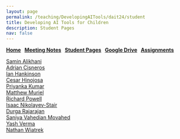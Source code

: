 ```yaml
---
layout: page
permalink: /teaching/DevelopingAITools/dait24/student
title: Developing AI Tools for Children
description: Student Pages     
nav: false
---
```


**[Home](/teaching/DevelopingAITools) &nbsp; [Meeting Notes](/teaching/DevelopingAITools/dait24/notes) &nbsp; [Student Pages](/teaching/DevelopingAITools/dait24/student) &nbsp; [Google Drive](https://drive.google.com/drive/folders/1mO3MYmMt-b0SZc763X4If9lzzgykz1Pp) &nbsp; [Assignments](/teaching/DevelopingAITools/dait24/assignments)**

[Samin Alikhani](https://www.salikhani.com/) \
[Adrian Cisneros](https://sites.google.com/view/adrian-aitoolsdevelopment/home) \
[Ian Hankinson](https://sites.google.com/view/ai-tools-ian) \
[Cesar Hinojosa](https://sites.google.com/view/cesar-hinojosa-dev-ai-tools) \
[Priyanka Kumar](https://sites.google.com/view/aitoolforchildren-priyanka/home) \
[Matthew Muriel](https://sites.google.com/view/ai-tools-matthew-muriel/home) \
[Richard Powell](https://sites.google.com/view/rpowell-dait/home) \
[Isaac Nikolayev-Stair](https://sites.google.com/view/isaacnikolayev/home) \
[Durga Rajarajan](https://sites.google.com/view/durga-develop-ai-tool-for-kids/home) \
[Saniya Vahedian Movahed](https://sites.google.com/view/saniavn/home) \
[Yash Verma](https://sites.google.com/view/yashv-developingaitools/home) \
[Nathan Wiatrek](https://sites.google.com/view/ai-tools-for-children-wiatrek/home)
